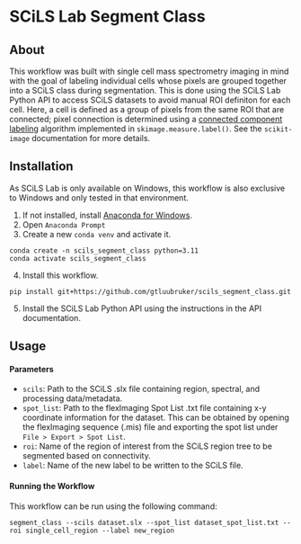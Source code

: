 # SCiLS Lab Segment Class

## About

This workflow was built with single cell mass spectrometry imaging in mind with the goal of labeling individual cells whose pixels are grouped together into a SCiLS class during segmentation. This is done using the SCiLS Lab Python API to access SCiLS datasets to avoid manual ROI definiton for each cell. Here, a cell is defined as a group of pixels from the same ROI that are connected; pixel connection is determined using a [connected component labeling](https://en.wikipedia.org/wiki/Connected-component_labeling) algorithm implemented in `skimage.measure.label()`. See the `scikit-image` documentation for more details.

## Installation

As SCiLS Lab is only available on Windows, this workflow is also exclusive to Windows and only tested in that environment.

1. If not installed, install [Anaconda for Windows](https://repo.anaconda.com/archive/Anaconda3-2023.09-0-Windows-x86_64.exe).
2. Open `Anaconda Prompt`
3. Create a new `conda venv` and activate it.
```
conda create -n scils_segment_class python=3.11
conda activate scils_segment_class
```
4. Install this workflow.
```
pip install git+https://github.com/gtluubruker/scils_segment_class.git
```
5. Install the SCiLS Lab Python API using the instructions in the API documentation.

## Usage

#### Parameters

- `scils`: Path to the SCiLS .slx file containing region, spectral, and processing data/metadata.
- `spot_list`: Path to the flexImaging Spot List .txt file containing x-y coordinate information for the dataset. This can be obtained by opening the flexImaging sequence (.mis) file and exporting the spot list under `File > Export > Spot List`.
- `roi`: Name of the region of interest from the SCiLS region tree to be segmented based on connectivity.
- `label`: Name of the new label to be written to the SCiLS file.

#### Running the Workflow

This workflow can be run using the following command:
```
segment_class --scils dataset.slx --spot_list dataset_spot_list.txt --roi single_cell_region --label new_region
```
